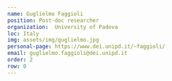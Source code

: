 ```yaml
---
name: Guglielmo Faggioli
position: Post-doc researcher
organization:  University of Padova
loc: Italy
img: assets/img/guglielmo.jpg
personal-page: https://www.dei.unipd.it/~faggioli/
email: guglielmo.faggioli@dei.unipd.it
order: 2
row: 0
---
```

